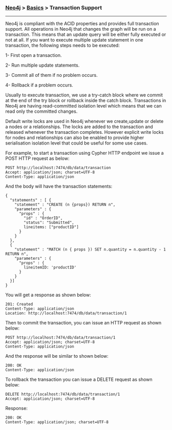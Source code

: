 


### [Neo4j](../Neo4j.md) > [Basics](Basics) > Transaction Support
___


Neo4j is compliant with the ACID properties and provides full transaction support. All operations in Neo4j that changes the graph will be run on a transaction. This means that an update query will be either fully executed or not at all. If you want to execute multiple update statement in one transaction, the following steps needs to be executed:

1- First open a transaction.

2- Run multiple update statements.

3- Commit all of them if no problem occurs.

4- Rollback if a problem occurs.


Usually to execute transaction, we use a try-catch block where we commit at the end of the try block or rollback inside the catch block. Transactions in Neo4j are having read-committed isolation level which means that we can read only the committed changes.

Default write locks are used in Neo4j whenever we create,update or delete a nodes or a relationships. The locks are added to the transaction and released whenever the transaction completes. However explicit write locks for nodes and relationships can also be enabled to provide higher serialisation isolation level that could be useful for some use cases.


For example, to start a transaction using Cypher HTTP endpoint we issue a POST HTTP request as below:

````
POST http://localhost:7474/db/data/transaction
Accept: application/json; charset=UTF-8
Content-Type: application/json
````

And the body will have the transaction statements:

````
{
  "statements" : [ {
    "statement" : "CREATE (n {props}) RETURN n",
    "parameters" : {
      "props" : {
        "id" : "OrderID",
        "status": "Submitted",
        lineitems: ["productID"]
      }
    }
  }, 
  {
    "statement" : "MATCH (n { props }) SET n.quantity = n.quantity - 1 RETURN n",
    "parameters" : {
      "props" : {
        lineitemID: 'productID'
      }
    }
  }]
}
````

You will get a response as shown below:

````
201: Created
Content-Type: application/json
Location: http://localhost:7474/db/data/transaction/1
````

Then to commit the transaction, you can issue an HTTP request as shown below:


````
POST http://localhost:7474/db/data/transaction/1
Accept: application/json; charset=UTF-8
Content-Type: application/json
````

And the response will be similar to shown below:

````
200: OK
Content-Type: application/json
````


To rollback the transaction you can issue a DELETE request as shown below:

````
DELETE http://localhost:7474/db/data/transaction/1
Accept: application/json; charset=UTF-8
````

Response:

````
200: OK
Content-Type: application/json; charset=UTF-8
````
